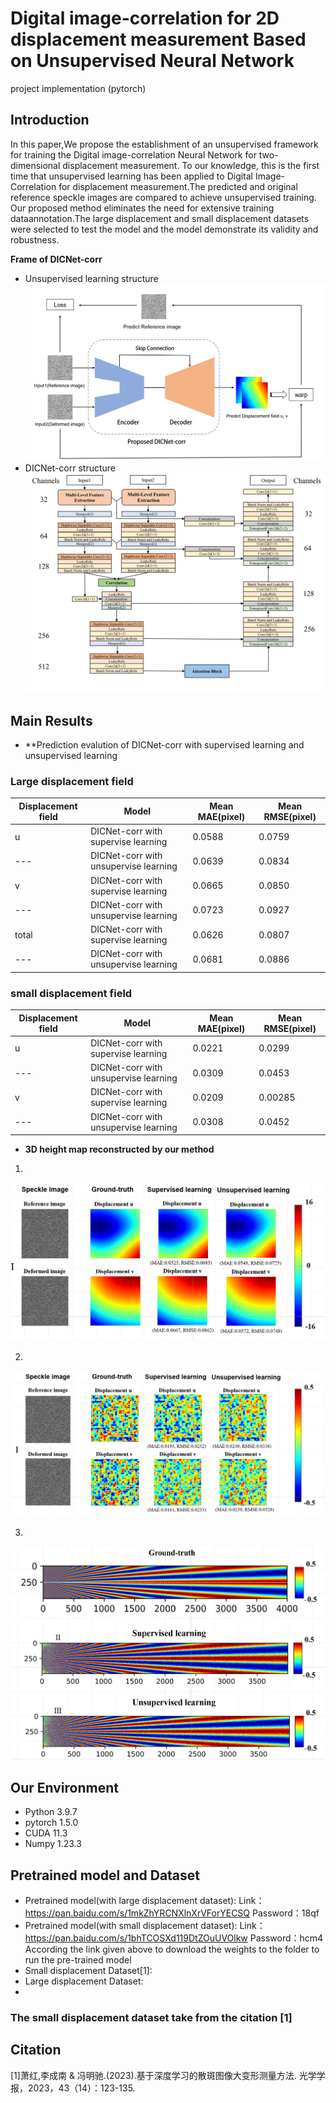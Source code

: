 # Digital image-correlation for 2D displacement measurement Based on Unsupervised Neural Network
 project implementation (pytorch)
## Introduction
In this paper,We propose the establishment of an unsupervised framework for training the Digital image-correlation Neural Network for two-dimensional displacement measurement. To our knowledge, this is the first time that unsupervised learning has been applied to Digital Image-Correlation for displacement measurement.The predicted and original reference speckle images are compared to achieve unsupervised training. Our proposed method eliminates the need for extensive training dataannotation.The large displacement and small displacement datasets were selected to test the model and the model demonstrate its validity and robustness.


**Frame of DICNet-corr**
 
- Unsupervised learning structure
![Unsupervised learning structure](https://github.com/fead1/DICNet-corr-unsupervised-learning-/blob/main/unsuperivise%20learning%20with%20DICNet-coor/Net%20Structure/Unsupervised%20learning%20structure.png)
- DICNet-corr structure
![DICNet-corr](https://github.com/fead1/DICNet-corr-unsupervised-learning-/blob/main/unsuperivise%20learning%20with%20DICNet-coor/Net%20Structure/DICNet-corr%20structure.png)

## Main Results
-   **Prediction evalution of DICNet-corr with supervised learning and unsupervised learning

### Large displacement field

|Displacement field|Model|Mean MAE(pixel)|Mean RMSE(pixel)|
|---|---|---|---|
|u|DICNet-corr with supervise learning|0.0588|0.0759|
|---|DICNet-corr with unsupervise learning|0.0639|0.0834|
|v|DICNet-corr with supervise learning|0.0665|0.0850|
|---|DICNet-corr with unsupervise learning|0.0723|0.0927|
|total|DICNet-corr with supervise learning|0.0626|0.0807|
|---|DICNet-corr with unsupervise learning|0.0681|0.0886|

### small displacement field

|Displacement field|Model|Mean MAE(pixel)|Mean RMSE(pixel)|
|---|---|---|---|
|u|DICNet-corr with supervise learning|0.0221|0.0299|
|---|DICNet-corr with unsupervise learning|0.0309|0.0453|
|v|DICNet-corr with supervise learning|0.0209|0.00285|
|---|DICNet-corr with unsupervise learning|0.0308|0.0452|

-   **3D height map reconstructed by our method**

1. 

![large displacement field predict](https://github.com/fead1/DICNet-corr-unsupervised-learning-/blob/main/unsuperivise%20learning%20with%20DICNet-coor/Image%20show/large_dis.png)

2. 

![small displacement field predict](https://github.com/fead1/DICNet-corr-unsupervised-learning-/blob/main/unsuperivise%20learning%20with%20DICNet-coor/Image%20show/small_dis.png)

3.

![Star5 displacement field predict](https://github.com/fead1/DICNet-corr-unsupervised-learning-/blob/main/unsuperivise%20learning%20with%20DICNet-coor/Image%20show/Star5.png)


## Our Environment

- Python 3.9.7
- pytorch 1.5.0
- CUDA 11.3
- Numpy 1.23.3
## Pretrained model and Dataset
- Pretrained model(with large displacement dataset):
Link：https://pan.baidu.com/s/1mkZhYRCNXlnXrVForYECSQ 
Password：18qf
- Pretrained model(with small displacement dataset):
Link：https://pan.baidu.com/s/1bhTCOSXd119DtZOuUVOlkw 
Password：hcm4
According the link given above to download the weights to the folder to run the pre-trained model
- Small displacement Dataset[1]:
- Large displacement Dataset:
- 
### The small displacement dataset take from the citation [1]
 
## Citation
[1]萧红,李成南 & 冯明驰.(2023).基于深度学习的散斑图像大变形测量方法. 光学学报，2023，43（14）：123-135.

